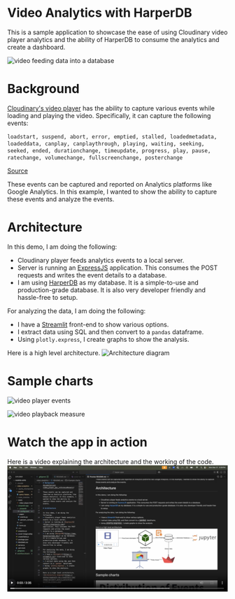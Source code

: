 # Video Analytics with HarperDB

This is a sample application to showcase the ease of using Cloudinary video player analytics and the ability of HarperDB to consume the analytics and create a dashboard.

![video feeding data into a database](https://akshayranganath-res.cloudinary.com/image/upload/f_auto,q_auto,w_650/blog/illustration-video-database)

# Background
[Cloudinary's video player](https://cloudinary.com/documentation/cloudinary_video_player#banner) has the ability to capture various events while loading and playing the video. Specifically, it can capture the following events:

```
loadstart, suspend, abort, error, emptied, stalled, loadedmetadata, loadeddata, canplay, canplaythrough, playing, waiting, seeking, seeked, ended, durationchange, timeupdate, progress, play, pause, ratechange, volumechange, fullscreenchange, posterchange
```
[Source](https://cloudinary.com/documentation/video_player_api_reference#events)

These events can be captured and reported on Analytics platforms like Google Analytics. In this example, I wanted to show the ability to capture these events and analyze the events.

# Architecture

In this demo, I am doing the following:
* Cloudinary player feeds analytics events to a local server.
* Server is running an [ExpressJS](https://expressjs.com/) application. This consumes the POST requests and writes the event details to a database.
* I am using [HarperDB](https://www.harpersystems.dev/) as my database. It is a simple-to-use and production-grade database. It is also very developer friendly and hassle-free to setup.

For analyzing the data, I am doing the following:
* I have a [Streamlit](https://streamlit.io/) front-end to show various options.
* I extract data using SQL and then convert to a `pandas` dataframe.
* Using `plotly.express`, I create graphs to show the analysis.

Here is a high level architecture.
![Architecture diagram](https://akshayranganath-res.cloudinary.com/image/upload/f_auto,q_auto/blog/workflow.drawio.png)

# Sample charts

![video player events](https://akshayranganath-res.cloudinary.com/image/upload/f_auto,q_auto/blog/analytics-events.png)

![video playback measure](https://akshayranganath-res.cloudinary.com/image/upload/f_auto,q_auto/blog/analytics-percentage-completed.png)

# Watch the app in action

Here is a video explaining the architecture and the working of the code.
[![Watch the video](https://raw.githubusercontent.com/akshayranganath/haperdb/refs/heads/main/video-analytics/thumbnail.png)](https://akshayranganath-res.cloudinary.com/video/upload/f_auto,q_auto/blog/video-player-analytics.mp4)